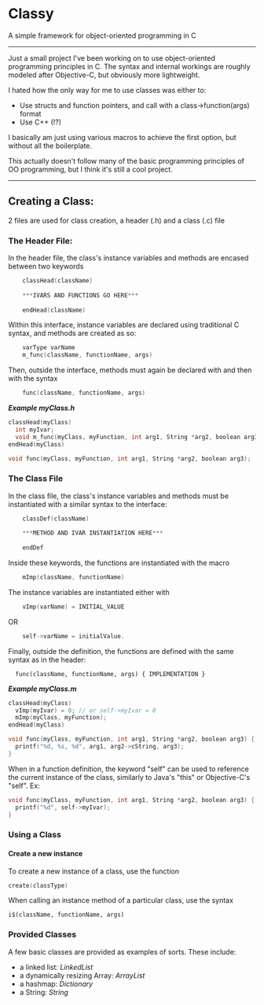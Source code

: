 # Classy
A simple framework for object-oriented programming in C

----

Just a small project I've been working on to use object-oriented programming principles in C. The syntax and internal workings are roughly modeled after Objective-C, but obviously more lightweight.

I hated how the only way for me to use classes was either to:
 - Use structs and function pointers, and call with a class->function(args) format
 - Use C++ (!?)

I basically am just using various macros to achieve the first option, but without all the boilerplate.

This actually doesn't follow many of the basic programming principles of OO programming, but I think it's still a cool project.

----

## Creating a Class:

2 files are used for class creation, a header (.h) and a class (.c) file

  ### The Header File:

  In the header file, the class's instance variables and methods are encased between two keywords
  ```c
      classHead(className) 
      
      ***IVARS AND FUNCTIONS GO HERE***
      
      endHead(className)
  ```
  Within this interface, instance variables are declared using traditional C syntax, and methods are created as so: 
  ```c    
      varType varName
      m_func(className, functionName, args)
  ```    
  Then, outside the interface, methods must again be declared with and then with the syntax
  ```c
      func(className, functionName, args)
  ```

_**Example myClass.h**_
  ```c
  classHead(myClass)
    int myIvar;
    void m_func(myClass, myFunction, int arg1, String *arg2, boolean arg3);
  endHead(myClass)
  
  void func(myClass, myFunction, int arg1, String *arg2, boolean arg3);
  ```
  
### The Class File
  
  In the class file, the class's instance variables and methods must be instantiated with a similar syntax to the interface:
  ```c
      classDef(className)
      
      ***METHOD AND IVAR INSTANTIATION HERE***
      
      endDef
  ```
  Inside these keywords, the functions are instantiated with the macro
  ```c
      mImp(className, functionName)
  ```    
  The instance variables are instantiated either with 
  ```c
      vImp(varName) = INITIAL_VALUE 
  ```    
  OR 
  ```c      
      self->varName = initialValue.
  ```    
  Finally, outside the definition, the functions are defined with the same syntax as in the header: 
  
      func(className, functionName, args) { IMPLEMENTATION }
  
  
_**Example myClass.m**_
  ```c
  classHead(myClass)
    vImp(myIvar) = 0; // or self->myIvar = 0
    mImp(myClass, myFunction);
  endHead(myClass)
  
  void func(myClass, myFunction, int arg1, String *arg2, boolean arg3) {
    printf("%d, %s, %d", arg1, arg2->cString, arg3);
  }
  ```
  
  When in a function definition, the keyword "self" can be used to reference the current instance of the class, similarly to Java's "this" or Objective-C's "self". Ex:
      
  ```c
  void func(myClass, myFunction, int arg1, String *arg2, boolean arg3) {
    printf("%d", self->myIvar);
  }
  ```
  
  ### Using a Class
  
  #### Create a new instance
  
  To create a new instance of a class, use the function
  ```c
  create(classType)
  ```
  When calling an instance method of a particular class, use the syntax 
  ```
  i$(className, functionName, args)
  ```
  
  ### Provided Classes
  
  A few basic classes are provided as examples of sorts. These include:
   - a linked list: *LinkedList*
   - a dynamically resizing Array: *ArrayList*
   - a hashmap: *Dictionary*
   - a String: *String*

  
  
  
